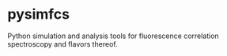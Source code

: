 # pysimfcs
Python simulation and analysis tools for fluorescence correlation spectroscopy and flavors thereof.
